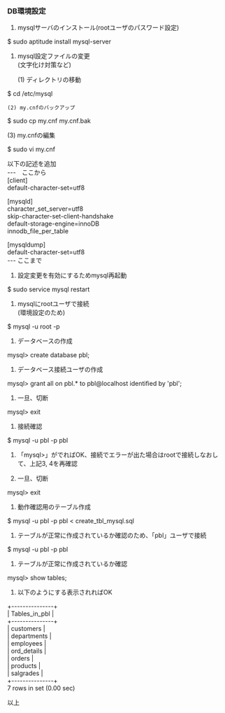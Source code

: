### DB環境設定

1. mysqlサーバのインストール(rootユーザのパスワード設定)  
  
  $ sudo aptitude install mysql-server  
  
1. mysql設定ファイルの変更  
(文字化け対策など)  
  
	(1) ディレクトリの移動  
  
  $ cd /etc/mysql  
  
	(2) my.cnfのバックアップ  
  
  $ sudo cp my.cnf my.cnf.bak  
  
  (3) my.cnfの編集  
  
  $ sudo vi my.cnf  
  
  以下の記述を追加  
  ---　ここから  
  [client]  
  default-character-set=utf8  
  
  [mysqld]  
  character_set_server=utf8  
  skip-character-set-client-handshake  
  default-storage-engine=innoDB  
  innodb_file_per_table  
  
  [mysqldump]  
  default-character-set=utf8  
  --- ここまで  
  
1. 設定変更を有効にするためmysql再起動  
  
  $ sudo service mysql restart

1. mysqlにrootユーザで接続  
(環境設定のため)  
  
  $ mysql -u root -p  
  
1. データベースの作成  
  
  mysql> create database pbl;  
  
1. データベース接続ユーザの作成  
  
  mysql> grant all on pbl.* to pbl@localhost identified by 'pbl';  
  
1. 一旦、切断  
  
  mysql> exit  
  
1. 接続確認  
  
  $ mysql -u pbl -p pbl  

1. 「mysql>」がでればOK、接続でエラーが出た場合はrootで接続しなおして、上記3, 4を再確認  
  
1. 一旦、切断  
  
  mysql> exit  
  
1. 動作確認用のテーブル作成  
  
  $ mysql -u pbl -p pbl < create_tbl_mysql.sql  
  
1. テーブルが正常に作成されているか確認のため、「pbl」ユーザで接続  
  
  $ mysql -u pbl -p pbl
  
1. テーブルが正常に作成されているか確認  
  
  mysql> show tables;  
  
1. 以下のようにする表示されればOK  
  
+---------------+  
| Tables_in_pbl |  
+---------------+  
| customers     |  
| departments   |  
| employees     |  
| ord_details   |  
| orders        |  
| products      |  
| salgrades     |  
+---------------+  
7 rows in set (0.00 sec)  
  
以上
